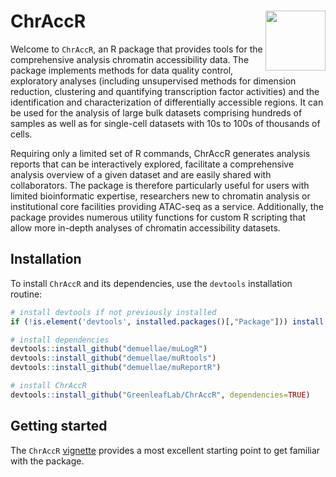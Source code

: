 # ChrAccR <img src="man/figures/chraccr_logo.png" align="right" height="96"/>


Welcome to `ChrAccR`, an R package that provides tools for the comprehensive analysis chromatin accessibility data. The package implements methods for data quality control, exploratory analyses (including unsupervised methods for dimension reduction, clustering and quantifying transcription factor activities) and the identification and characterization of differentially accessible regions. It can be used for the analysis of large bulk datasets comprising hundreds of samples as well as for single-cell datasets with 10s to 100s of thousands of cells. 

Requiring only a limited set of R commands, ChrAccR generates analysis reports that can be interactively explored, facilitate a comprehensive analysis overview of a given dataset and are easily shared with collaborators. The package is therefore particularly useful for users with limited bioinformatic expertise, researchers new to chromatin analysis or institutional core facilities providing ATAC-seq as a service. Additionally, the package provides numerous utility functions for custom R scripting that allow more in-depth analyses of chromatin accessibility datasets.

## Installation

To install `ChrAccR` and its dependencies, use the `devtools` installation routine:

```r
# install devtools if not previously installed
if (!is.element('devtools', installed.packages()[,"Package"])) install.packages('devtools')

# install dependencies
devtools::install_github("demuellae/muLogR")
devtools::install_github("demuellae/muRtools")
devtools::install_github("demuellae/muReportR")

# install ChrAccR
devtools::install_github("GreenleafLab/ChrAccR", dependencies=TRUE)
```

## Getting started

The `ChrAccR` [vignette](https://GreenleafLab.github.io/ChrAccR/articles/overview.html) provides a most excellent starting point to get familiar with the package.
